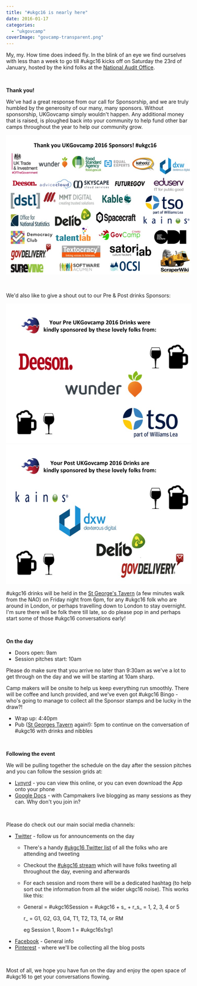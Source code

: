 ```yaml
---
title: "#ukgc16 is nearly here"
date: 2016-01-17
categories: 
  - "ukgovcamp"
coverImage: "govcamp-transparent.png"
---
```


My, my. How time does indeed fly. In the blink of an eye we find ourselves with less than a week to go till #ukgc16 kicks off on Saturday the 23rd of January, hosted by the kind folks at the [National Audit Office](https://www.google.co.uk/maps/place/National+Audit+Office/@51.4916783,-0.1485413,15z/data=!4m2!3m1!1s0x0:0x5d8dbc0441be8df3).

 

**Thank you!**

We've had a great response from our call for Sponsorship, and we are truly humbled by the generosity of our many, many sponsors. Without sponsorship, UKGovcamp simply wouldn't happen. Any additional money that is raised, is ploughed back into your community to help fund other bar camps throughout the year to help our community grow.

[![UKGC16 Sponsors](images/Slide33.jpg)](http://www.ukgovcamp.com/wp-content/uploads/2016/01/Slide33.jpg)

 

We'd also like to give a shout out to our Pre & Post drinks Sponsors:

[![Pre-drink sponsors](images/Slide02.jpg)](http://www.ukgovcamp.com/wp-content/uploads/2016/01/Slide02.jpg)[![Post-drink sponsors](images/Slide32.jpg)](http://www.ukgovcamp.com/wp-content/uploads/2016/01/Slide32.jpg)

#ukgc16 drinks will be held in the [St George's Tavern](https://www.google.co.uk/maps/place/The+St.+Georges+Tavern/@51.4932418,-0.1468128,17z/data=!3m1!4b1!4m2!3m1!1s0x4876051f6978dc85:0x81c2462e0dfc7fcb) (a few minutes walk from the NAO) on Friday night from 6pm, for any #ukgc16 folk who are around in London, or perhaps travelling down to London to stay overnight. I'm sure there will be folk there till late, so do please pop in and perhaps start some of those #ukgc16 conversations early!

 

**On the day**

- Doors open: 9am
- Session pitches start: 10am

Please do make sure that you arrive no later than 9:30am as we've a lot to get through on the day and we will be starting at 10am sharp.

Camp makers will be onsite to help us keep everything run smoothly. There will be coffee and lunch provided, and we've even got #ukgc16 Bingo - who's going to manage to collect all the Sponsor stamps and be lucky in the draw?!

- Wrap up: 4:40pm
- Pub ([St Georges Tavern](https://www.google.co.uk/maps/place/The+St.+Georges+Tavern/@51.4932418,-0.1468128,17z/data=!3m1!4b1!4m2!3m1!1s0x4876051f6978dc85:0x81c2462e0dfc7fcb) again!): 5pm to continue on the conversation of #ukgc16 with drinks and nibbles

 

**Following the event**

We will be pulling together the schedule on the day after the session pitches and you can follow the session grids at:

- [Lynyrd](http://lanyrd.com/2016/ukgc16/) - you can view this online, or you can even download the App onto your phone
- [Google Docs](https://docs.google.com/spreadsheets/d/1S6nemSPxSLrURGigaQZFKViWBoAhalpE2f0RtZ92Fpk/edit#gid=11) - with Campmakers live blogging as many sessions as they can. Why don't you join in?

 

Please do check out our main social media channels:

- [Twitter](https://twitter.com/ukgovcamp) - follow us for announcements on the day
    - There's a handy [#ukgc16 Twitter list](https://twitter.com/UKGovCamp/lists/ukgc16) of all the folks who are attending and tweeting
    - Checkout the [#ukgc16 stream](https://twitter.com/search?q=%23ukgc16) which will have folks tweeting all throughout the day, evening and afterwards
    - For each session and room there will be a dedicated hashtag (to help sort out the information from all the wider ukgc16 noise). This works like this:
    - General = #ukgc16Session = #ukgc16 + s\_ + r\_s\_ = 1, 2, 3, 4 or 5
        
        r\_ = G1, G2, G3, G4, T1, T2, T3, T4, or RM
        
        eg Session 1, Room 1 = #ukgc16s1rg1
- [Facebook](https://www.facebook.com/ukgovcamp) - General info
- [Pinterest](https://uk.pinterest.com/ugovcamp/) - where we'll be collecting all the blog posts

 

Most of all, we hope you have fun on the day and enjoy the open space of #ukgc16 to get your conversations flowing.

